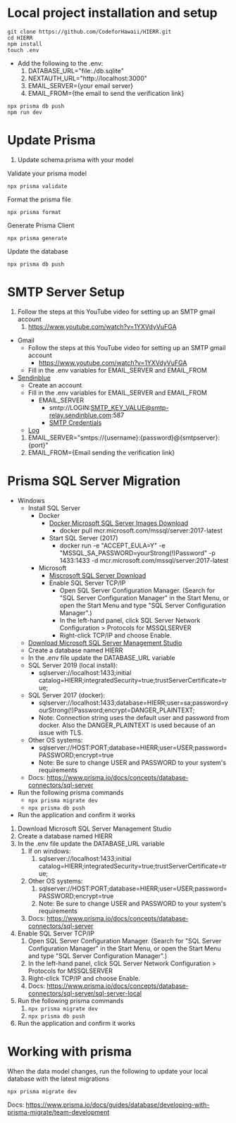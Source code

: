 # Local project installation and setup
```
git clone https://github.com/CodeforHawaii/HIERR.git
cd HIERR
npm install
touch .env
```
* Add the following to the .env:
     1. DATABASE_URL="file:./db.sqlite"
     2. NEXTAUTH_URL="http://localhost:3000"
     3. EMAIL_SERVER={your email server}
     4. EMAIL_FROM={the email to send the verification link}
```
npx prisma db push
npm run dev
```

# Update Prisma
1. Update schema.prisma with your model

Validate your prisma model
```
npx prisma validate
```

Format the prisma file
```
npx prisma format
```
Generate Prisma Client 
```
npx prisma generate
```

Update the database
```
npx prisma db push
```


# SMTP Server Setup
1. Follow the steps at this YouTube video for setting up an SMTP gmail account
   1. https://www.youtube.com/watch?v=1YXVdyVuFGA
- Gmail
  - Follow the steps at this YouTube video for setting up an SMTP gmail account
    - https://www.youtube.com/watch?v=1YXVdyVuFGA
  - Fill in the .env variables for EMAIL_SERVER and EMAIL_FROM
- [Sendinblue](https://app.sendinblue.com)
  - Create an account
  - Fill in the .env variables for EMAIL_SERVER and EMAIL_FROM
    - EMAIL_SERVER
      - smtp://LOGIN:SMTP_KEY_VALUE@smtp-relay.sendinblue.com:587
      - [SMTP Credentials](https://app.sendinblue.com/settings/keys/smtp)
  - [Log](https://app-smtp.sendinblue.com/log)
   1. EMAIL_SERVER="smtps://{username}:{password}@{smtpserver}:{port}"
   2. EMAIL_FROM={Email sending the verification link} 

# Prisma SQL Server Migration
- Windows
  - Install SQL Server
    - Docker
      - [Docker Microsoft SQL Server Images Download](https://hub.docker.com/_/microsoft-mssql-server)
        - docker pull mcr.microsoft.com/mssql/server:2017-latest
      - Start SQL Server (2017)
        - docker run -e "ACCEPT_EULA=Y" -e "MSSQL_SA_PASSWORD=yourStrong(!)Password" -p 1433:1433 -d mcr.microsoft.com/mssql/server:2017-latest
    - Microsoft
      - [Miscrosoft SQL Server Download](https://www.microsoft.com/en-us/sql-server/sql-server-downloads)
      - Enable SQL Server TCP/IP
        - Open SQL Server Configuration Manager. (Search for "SQL Server Configuration Manager" in the Start Menu, or open the Start Menu and type "SQL Server Configuration Manager".)
        - In the left-hand panel, click SQL Server Network Configuration > Protocols for MSSQLSERVER
        - Right-click TCP/IP and choose Enable.
  - [Download Microsoft SQL Server Management Studio](https://learn.microsoft.com/en-us/sql/ssms/download-sql-server-management-studio-ssms)
  - Create a database named HIERR
  - In the .env file update the DATABASE_URL variable
   - SQL Server 2019 (local install):
     - sqlserver://localhost:1433;initial catalog=HIERR;integratedSecurity=true;trustServerCertificate=true;
   - SQL Server 2017 (docker):
     - sqlserver://localhost:1433;database=HIERR;user=sa;password=yourStrong(!)Password;encrypt=DANGER_PLAINTEXT;
     - Note: Connection string uses the default user and password from docker. Also the DANGER_PLAINTEXT is used because of an issue with TLS.
   - Other OS systems:
     - sqlserver://HOST:PORT;database=HIERR;user=USER;password=PASSWORD;encrypt=true
     - Note: Be sure to change USER and PASSWORD to your system's requirements
   - Docs: https://www.prisma.io/docs/concepts/database-connectors/sql-server
- Run the following prisma commands
  - ```npx prisma migrate dev```
  - ```npx prisma db push```
- Run the application and confirm it works
1. Download Microsoft SQL Server Management Studio
2. Create a database named HIERR
3. In the .env file update the DATABASE_URL variable
   1. If on windows:
      1. sqlserver://localhost:1433;initial catalog=HIERR;integratedSecurity=true;trustServerCertificate=true;
   2. Other OS systems:
      1. sqlserver://HOST:PORT;database=HIERR;user=USER;password=PASSWORD;encrypt=true
      2. Note: Be sure to change USER and PASSWORD to your system's requirements
   3. Docs: https://www.prisma.io/docs/concepts/database-connectors/sql-server
4. Enable SQL Server TCP/IP
   1. Open SQL Server Configuration Manager. (Search for "SQL Server Configuration Manager" in the Start Menu, or open the Start Menu and type "SQL Server Configuration Manager".)
   2. In the left-hand panel, click SQL Server Network Configuration > Protocols for MSSQLSERVER
   3. Right-click TCP/IP and choose Enable.
   4. Docs: https://www.prisma.io/docs/concepts/database-connectors/sql-server/sql-server-local
5. Run the following prisma commands
   1. ```npx prisma migrate dev```
   2. ```npx prisma db push```
6. Run the application and confirm it works

# Working with prisma
When the data model changes, run the following to update your local database with the latest migrations

```
npx prisma migrate dev
```

Docs: https://www.prisma.io/docs/guides/database/developing-with-prisma-migrate/team-development

